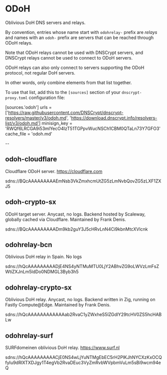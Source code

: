# ODoH

Oblivious DoH DNS servers and relays.

By convention, entries whose name start with `odohrelay-` prefix are *relays* and names with an `odoh-` prefix are servers that can be reached through ODoH relays.

Note that ODoH relays cannot be used with DNSCrypt servers, and DNSCrypt relays cannot be used to connect to ODoH servers.

ODoH relays can also only connect to servers supporting the ODoH protocol, not regular DoH servers.

In other words, only combine elements from that list together.

To use that list, add this to the `[sources]` section of your `dnscrypt-proxy.toml` configuration file:

[sources.'odoh']
urls = ['https://raw.githubusercontent.com/DNSCrypt/dnscrypt-resolvers/master/v3/odoh.md', 'https://download.dnscrypt.info/resolvers-list/v3/odoh.md']
minisign_key = 'RWQf6LRCGA9i53mlYecO4IzT51TGPpvWucNSCh1CBM0QTaLn73Y7GFO3'
cache_file = 'odoh.md'

--


## odoh-cloudflare

Cloudflare ODoH server.
https://cloudflare.com

sdns://BQcAAAAAAAAAEmNsb3VkZmxhcmUtZG5zLmNvbQovZG5zLXF1ZXJ5


## odoh-crypto-sx

ODoH target server. Anycast, no logs.
Backend hosted by Scaleway, globally cached via Cloudflare.
Maintained by Frank Denis.

sdns://BQcAAAAAAAAADm9kb2guY3J5cHRvLnN4Ci9kbnMtcXVlcnk


## odohrelay-bcn

Oblivious DoH relay in Spain. No logs

sdns://hQcAAAAAAAAADjE4NS4yNTMuMTU0LjY2ABhvZG9oLWVzLmFsZWtiZXJnLm5ldDo0NDMGL3Byb3h5


## odohrelay-crypto-sx

Oblivious DoH relay. Anycast, no logs.
Backend written in Zig, running on Fastly Compute@Edge.
Maintained by Frank Denis.

sdns://hQcAAAAAAAAAAAAab2RvaC1yZWxheS5lZGdlY29tcHV0ZS5hcHABLw


## odohrelay-surf

SURFdomeinen oblivious DoH relay.
https://www.surf.nl

sdns://hQcAAAAAAAAACjE0NS4wLjYuNTMgEbEC5rH2PlKJhNYCXzKxOCQfyIu9dRlXTXDJgy1T4egVb2RvaDEuc3VyZmRvbWVpbmVuLm5sBi9wcm94eQ

